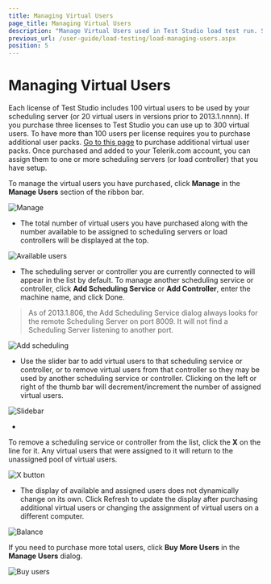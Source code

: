 ```yaml
---
title: Managing Virtual Users
page_title: Managing Virtual Users
description: "Manage Virtual Users used in Test Studio load test run. Set virtual users to be used in load test run in Test Studiio"
previous_url: /user-guide/load-testing/load-managing-users.aspx
position: 5
---
```

# Managing Virtual Users

Each license of Test Studio includes 100 virtual users to be used by your scheduling server (or 20 virtual users in versions prior to 2013.1.nnnn). If you purchase three licenses to Test Studio you can use up to 300 virtual users. To have more than 100 users per license requires you to purchase additional user packs. <a href="http://www.telerik.com/purchase/teststudio" target="_blank">Go to this page</a> to purchase additional virtual user packs. Once purchased and added to your Telerik.com account, you can assign them to one or more scheduling servers (or load controller) that you have setup.

To manage the virtual users you have purchased, click **Manage** in the **Manage Users** section of the ribbon bar.

![Manage][1]

- The total number of virtual users you have purchased along with the number available to be assigned to scheduling servers or load controllers will be displayed at the top.

![Available users][2]

- The scheduling server or controller you are currently connected to will appear in the list by default. To manage another scheduling service or controller, click **Add Scheduling Service** or **Add Controller**, enter the machine name, and click Done.

> As of 2013.1.806, the Add Scheduling Service dialog always looks for the remote Scheduling Server on port 8009. It will not find a Scheduling Server listening to another port.

![Add scheduling][3]

- Use the slider bar to add virtual users to that scheduling service or controller, or to remove virtual users from that controller so they may be used by another scheduling service or controller. Clicking on the left or right of the thumb bar will decrement/increment the number of assigned virtual users.

![Slidebar][4]

- 
 To remove a scheduling service or controller from the list, click the **X** on the line for it. Any virtual users that were assigned to it will return to the unassigned pool of virtual users.

![X button][5]

- The display of available and assigned users does not dynamically change on its own. Click Refresh to update the display after purchasing additional virtual users or changing the assignment of virtual users on a different computer.

![Balance][6]

If you need to purchase more total users, click **Buy More Users** in the **Manage Users** dialog. 

![Buy users][7]

[1]: /img/features/testing-types/load-testing/managing-vu/fig1.png
[2]: /img/features/testing-types/load-testing/managing-vu/fig2.png
[3]: /img/features/testing-types/load-testing/managing-vu/fig3.png
[4]: /img/features/testing-types/load-testing/managing-vu/fig4.png
[5]: /img/features/testing-types/load-testing/managing-vu/fig5.png
[6]: /img/features/testing-types/load-testing/managing-vu/fig6.png
[7]: /img/features/testing-types/load-testing/managing-vu/fig7.png

